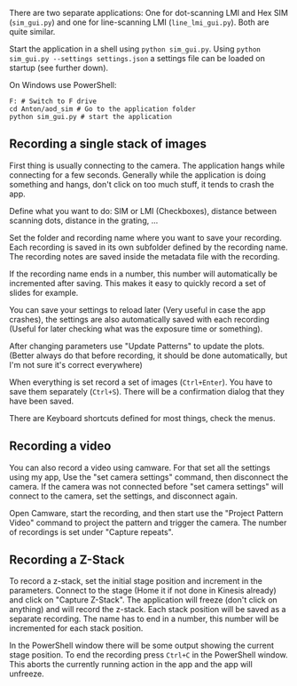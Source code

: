 
There are two separate applications: One for dot-scanning LMI and Hex SIM (`sim_gui.py`) and one for line-scanning LMI (`line_lmi_gui.py`).
Both are quite similar.

Start the application in a shell using `python sim_gui.py`.
Using `python sim_gui.py --settings settings.json` a settings file can be loaded on startup (see further down).

On Windows use PowerShell:
```
F: # Switch to F drive
cd Anton/aod_sim # Go to the application folder
python sim_gui.py # start the application
```

## Recording a single stack of images

First thing is usually connecting to the camera. The application hangs while connecting for a few seconds.
Generally while the application is doing something and hangs, don't click on too much stuff, it tends to crash the app.

Define what you want to do: SIM or LMI (Checkboxes), distance between scanning dots, distance in the grating, ...

Set the folder and recording name where you want to save your recording. Each recording is saved in its own subfolder defined by the recording name. The recording notes are saved inside the metadata file with the recording.

If the recording name ends in a number, this number will automatically be incremented after saving. This makes it easy to quickly record a set of slides for example.

You can save your settings to reload later (Very useful in case the app crashes), the settings are also automatically saved with each recording (Useful for later checking what was the exposure time or something).

After changing parameters use "Update Patterns" to update the plots. (Better always do that before recording, it should be done automatically, but I'm not sure it's correct everywhere)

When everything is set record a set of images (`Ctrl+Enter`). You have to save them separately (`Ctrl+S`). There will be a confirmation dialog that they have been saved.

There are Keyboard shortcuts defined for most things, check the menus.

## Recording a video

You can also record a video using camware. For that set all the settings using my app, Use the "set camera settings" command, then disconnect the camera.
If the camera was not connected before "set camera settings" will connect to the camera, set the settings, and disconnect again.

Open Camware, start the recording, and then start use the "Project Pattern Video" command to project the pattern and trigger the camera. The number of recordings is set under "Capture repeats".

## Recording a Z-Stack

To record a z-stack, set the initial stage position and increment in the parameters. Connect to the stage (Home it if not done in Kinesis already) and click on "Capture Z-Stack". The application will freeze (don't click on anything) and will record the z-stack. Each stack position will be saved as a separate recording. The name has to end in a number, this number will be incremented for each stack position.

In the PowerShell window there will be some output showing the current stage position. To end the recording press `Ctrl+C` in the PowerShell window. This aborts the currently running action in the app and the app will unfreeze.
